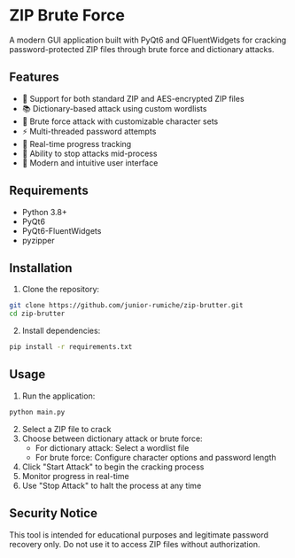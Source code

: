# ZIP Brute Force

A modern GUI application built with PyQt6 and QFluentWidgets for cracking password-protected ZIP files through brute force and dictionary attacks.

## Features

- 🔐 Support for both standard ZIP and AES-encrypted ZIP files
- 📚 Dictionary-based attack using custom wordlists
- 🔄 Brute force attack with customizable character sets
- ⚡ Multi-threaded password attempts
- 🎯 Real-time progress tracking
- 🛑 Ability to stop attacks mid-process
- 🎨 Modern and intuitive user interface

## Requirements

- Python 3.8+
- PyQt6
- PyQt6-FluentWidgets
- pyzipper

## Installation

1. Clone the repository:
```bash
git clone https://github.com/junior-rumiche/zip-brutter.git
cd zip-brutter
```

2. Install dependencies:
```bash
pip install -r requirements.txt
```

## Usage

1. Run the application:
```bash
python main.py
```

2. Select a ZIP file to crack
3. Choose between dictionary attack or brute force:
   - For dictionary attack: Select a wordlist file
   - For brute force: Configure character options and password length
4. Click "Start Attack" to begin the cracking process
5. Monitor progress in real-time
6. Use "Stop Attack" to halt the process at any time

## Security Notice

This tool is intended for educational purposes and legitimate password recovery only. Do not use it to access ZIP files without authorization.
